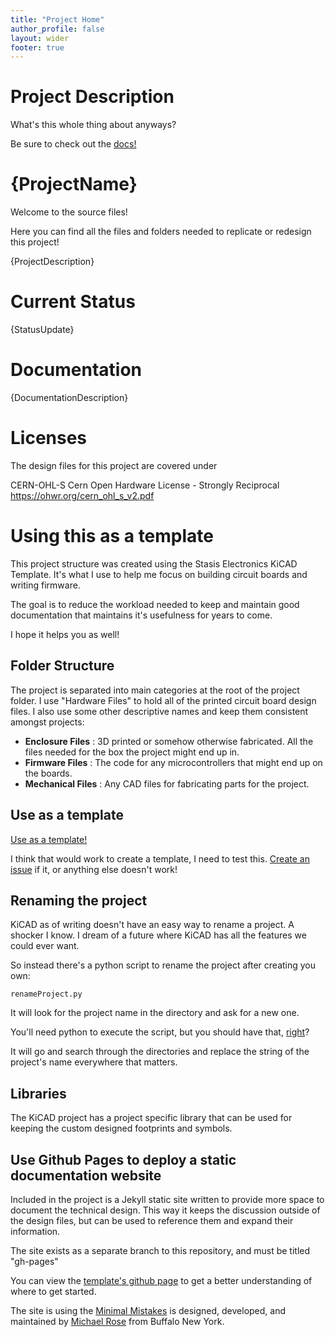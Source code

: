 ```yaml
---
title: "Project Home"
author_profile: false
layout: wider
footer: true
---
```


# Project Description
What's this whole thing about anyways?

Be sure to check out the [docs!]({{site.baseurl}}/docs/)

# {ProjectName}

Welcome to the source files!

Here you can find all the files and folders needed to replicate or redesign this project!

{ProjectDescription}

# Current Status

{StatusUpdate}

# Documentation

{DocumentationDescription}

# Licenses

The design files for this project are covered under 

CERN-OHL-S
Cern Open Hardware License - Strongly Reciprocal
https://ohwr.org/cern_ohl_s_v2.pdf


# Using this as a template

This project structure was created using the Stasis Electronics KiCAD Template. It's what I use to help me focus on building circuit boards and writing firmware. 

The goal is to reduce the workload needed to keep and maintain good documentation that maintains it's usefulness for years to come.

I hope it helps you as well!

## Folder Structure

The project is separated into main categories at the root of the project folder. I use "Hardware Files" to hold all of the printed circuit board design files. I also use some other descriptive names and keep them consistent amongst projects:

- **Enclosure Files** : 3D printed or somehow otherwise fabricated. All the files needed for the box the project might end up in.
- **Firmware Files** : The code for any microcontrollers that might end up on the boards. 
- **Mechanical Files** : Any CAD files for fabricating parts for the project. 

## Use as a template

[Use as a template!](https://github.com/stasiselectronics/KiCAD-Project-Template/generate)

I think that would work to create a template, I need to test this. [Create an issue](https://github.com/stasiselectronics/KiCAD-Project-Template/issues/new/choose) if it, or anything else doesn't work!

## Renaming the project

KiCAD as of writing doesn't have an easy way to rename a project. A shocker I know. I dream of a future where KiCAD has all the features we could ever want. 

So instead there's a python script to rename the project after creating you own:

    renameProject.py

It will look for the project name in the directory and ask for a new one.

You'll need python to execute the script, but you should have that, [right](https://www.python.org/)?

It will go and search through the directories and replace the string of the project's name everywhere that matters. 

## Libraries

The KiCAD project has a project specific library that can be used for keeping the custom designed footprints and symbols.

## Use Github Pages to deploy a static documentation website

Included in the project is a Jekyll static site written to provide more space to document the technical design. This way it keeps the discussion outside of the design files, but can be used to reference them and expand their information.

The site exists as a separate branch to this repository, and must be titled "gh-pages"

You can view the [template's github page]() to get a better understanding of where to get started.

The site is using the [Minimal Mistakes](https://mmistakes.github.io/minimal-mistakes/about/) is designed, developed, and maintained by [Michael Rose](https://mademistakes.com/about/) from Buffalo New York.





